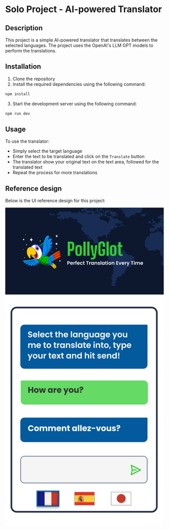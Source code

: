 # Solo Project - AI-powered Translator
## Description
This project is a simple AI-powered translator that translates between the
selected languages. The project uses the OpenAI's LLM GPT models to perform
the translations.

## Installation
1. Clone the repository
2. Install the required dependencies using the following command:
```bash
npm install
```
3. Start the development server using the following command:
```bash
npm run dev
```

## Usage
To use the translator:
- Simply select the target language
- Enter the text to be translated and click on the `Translate` button
- The translator show your original text on the text area, followed for the
translated text
- Repeat the process for more translations

## Reference design
Below is the UI reference design for this project:

<img src="docs/ref-design.png" />
